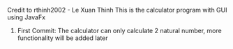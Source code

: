 Credit to rthinh2002 - Le Xuan Thinh
This is the calculator program with GUI using JavaFx

1. First Commit: The calculator can only calculate 2 natural number, more functionality will be added later
